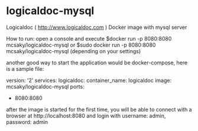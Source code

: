 # logicaldoc-mysql
Logicaldoc ( http://www.logicaldoc.com ) Docker image with mysql server

How to run:
open a console and execute
$docker run -p 8080:8080 mcsaky/logicaldoc-mysql
or
$sudo docker run -p 8080:8080 mcsaky/logicaldoc-mysql
(depending on your settings)

another good way to start the application would be docker-compose, here is a sample file:

version: '2'
services:
 logicaldoc:
  container_name: logicaldoc
  image: mcsaky/logicaldoc-mysql
  ports:
   - 8080:8080

after the image is started for the first time, you will be able to connect with a browser
at http://localhost:8080 and login with username: admin, password: admin
